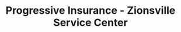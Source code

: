---
title: "Progressive Insurance - Zionsville Service Center"
url: /zionsville/progressive-insurance-zionsville-service-center/
shop: car repair
---